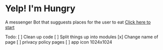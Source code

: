 # Yelp! I'm Hungry
A messenger Bot that sugguests places for the user to eat
[Click here to start](https://www.facebook.com/WavInc-680930332088116/)

Todo:
	[ ] Clean up code
	[ ] Split things up into modules
	[x] Change name of page
	[ ] privacy policy pages
	[ ] app icon 1024x1024
